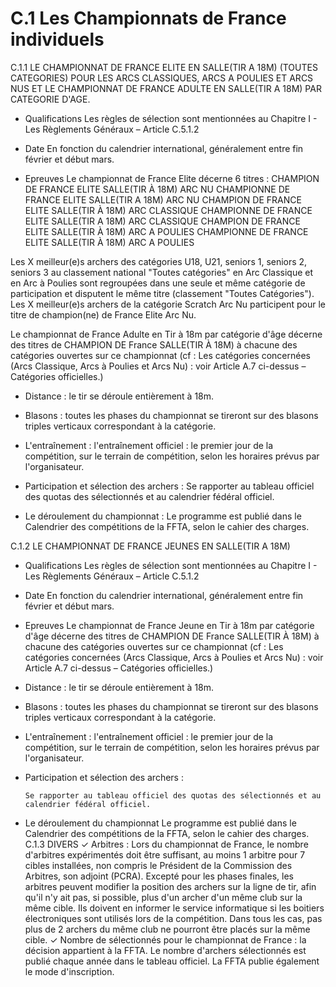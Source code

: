 # C.1 Les Championnats de France individuels

C.1.1 LE CHAMPIONNAT DE FRANCE ELITE EN SALLE(TIR A 18M) (TOUTES CATEGORIES) POUR LES ARCS
CLASSIQUES, ARCS A POULIES ET ARCS NUS ET LE CHAMPIONNAT DE FRANCE ADULTE EN SALLE(TIR A 18M) PAR
CATEGORIE D'AGE.

- Qualifications
  Les règles de sélection sont mentionnées au Chapitre I - Les Règlements Généraux – Article C.5.1.2

- Date
  En fonction du calendrier international, généralement entre fin février et début mars.

- Epreuves
  Le championnat de France Elite décerne 6 titres :
  CHAMPION DE FRANCE ELITE SALLE(TIR À 18M) ARC NU
  CHAMPIONNE DE FRANCE ELITE SALLE(TIR A 18M) ARC NU
  CHAMPION DE FRANCE ELITE SALLE(TIR À 18M) ARC CLASSIQUE
  CHAMPIONNE DE FRANCE ELITE SALLE(TIR A 18M) ARC CLASSIQUE
  CHAMPION DE FRANCE ELITE SALLE(TIR À 18M) ARC A POULIES
  CHAMPIONNE DE FRANCE ELITE SALLE(TIR À 18M) ARC A POULIES

Les X meilleur(e)s archers des catégories U18, U21, seniors 1, seniors 2, seniors 3 au
classement national "Toutes catégories" en Arc Classique et en Arc à Poulies sont regroupées dans une
seule et même catégorie de participation et disputent le même titre (classement "Toutes Catégories").
Les X meilleur(e)s archers de la catégorie Scratch Arc Nu participent pour le titre de champion(ne) de
France Elite Arc Nu.

Le championnat de France Adulte en Tir à 18m par catégorie d'âge décerne des titres de CHAMPION
DE France SALLE(TIR À 18M) à chacune des catégories ouvertes sur ce championnat (cf : Les catégories
concernées (Arcs Classique, Arcs à Poulies et Arcs Nu) : voir Article A.7 ci-dessus – Catégories officielles.)

- Distance : le tir se déroule entièrement à 18m.

- Blasons : toutes les phases du championnat se tireront sur des blasons triples verticaux
  correspondant à la catégorie.

- L'entraînement : l'entraînement officiel : le premier jour de la compétition, sur le terrain de
  compétition, selon les horaires prévus par l'organisateur.

- Participation et sélection des archers : Se rapporter au tableau officiel des quotas des sélectionnés
  et au calendrier fédéral officiel.

- Le déroulement du championnat : Le programme est publié dans le Calendrier des compétitions de
  la FFTA, selon le cahier des charges.

C.1.2 LE CHAMPIONNAT DE FRANCE JEUNES EN SALLE(TIR A 18M)

- Qualifications
  Les règles de sélection sont mentionnées au Chapitre I - Les Règlements Généraux – Article C.5.1.2

- Date
  En fonction du calendrier international, généralement entre fin février et début mars.

- Epreuves
  Le championnat de France Jeune en Tir à 18m par catégorie d'âge décerne des titres de CHAMPION
  DE France SALLE(TIR À 18M) à chacune des catégories ouvertes sur ce championnat (cf : Les catégories
  concernées (Arcs Classique, Arcs à Poulies et Arcs Nu) : voir Article A.7 ci-dessus – Catégories officielles.)

- Distance : le tir se déroule entièrement à 18m.

- Blasons : toutes les phases du championnat se tireront sur des blasons triples verticaux
  correspondant à la catégorie.

- L'entraînement : l'entraînement officiel : le premier jour de la compétition, sur le terrain de
  compétition, selon les horaires prévus par l'organisateur.

- Participation et sélection des archers :

      Se rapporter au tableau officiel des quotas des sélectionnés et au calendrier fédéral officiel.

- Le déroulement du championnat
  Le programme est publié dans le Calendrier des compétitions de la FFTA, selon le cahier des charges.
  C.1.3 DIVERS
  ✓ Arbitres : Lors du championnat de France, le nombre d'arbitres expérimentés doit être suffisant,
  au moins 1 arbitre pour 7 cibles installées, non compris le Président de la Commission des
  Arbitres, son adjoint (PCRA). Excepté pour les phases finales, les arbitres peuvent modifier la
  position des archers sur la ligne de tir, afin qu'il n'y ait pas, si possible, plus d'un archer d'un même
  club sur la même cible. Ils doivent en informer le service informatique si les boitiers électroniques
  sont utilisés lors de la compétition. Dans tous les cas, pas plus de 2 archers du même club ne
  pourront être placés sur la même cible.
  ✓ Nombre de sélectionnés pour le championnat de France : la décision appartient à la FFTA. Le
  nombre d'archers sélectionnés est publié chaque année dans le tableau officiel. La FFTA publie
  également le mode d'inscription.
